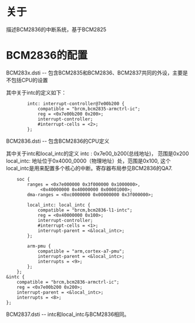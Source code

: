 # 关于
描述BCM2836的中断系统，基于BCM2825

# BCM2836的配置
BCM283x.dsti  -- 包含BCM2835和BCM2836、BCM2837共同的外设，主要是不包括CPU的设置

其中关于intc的定义如下：
```
		intc: interrupt-controller@7e00b200 {
			compatible = "brcm,bcm2835-armctrl-ic";
			reg = <0x7e00b200 0x200>;
			interrupt-controller;
			#interrupt-cells = <2>;
		};
```

BCM2836.dsti -- 包含BCM2836的CPU定义

其中关于intc和local_intc的定义
intc : 0x7e00_b200(总线地址)， 范围是0x200
local_intc: 地址位于0x4000_0000（物理地址）处，范围是0x100, 这个local_intc是用来配置多个核心的中断。寄存器布局参见BCM2836的QA7.
```
	soc {
		ranges = <0x7e000000 0x3f000000 0x1000000>,
			 <0x40000000 0x40000000 0x00001000>;
		dma-ranges = <0xc0000000 0x00000000 0x3f000000>;

		local_intc: local_intc {
			compatible = "brcm,bcm2836-l1-intc";
			reg = <0x40000000 0x100>;
			interrupt-controller;
			#interrupt-cells = <1>;
			interrupt-parent = <&local_intc>;
		};

		arm-pmu {
			compatible = "arm,cortex-a7-pmu";
			interrupt-parent = <&local_intc>;
			interrupts = <9>;
		};
	};
&intc {
	compatible = "brcm,bcm2836-armctrl-ic";
	reg = <0x7e00b200 0x200>;
	interrupt-parent = <&local_intc>;
	interrupts = <8>;
};
```

BCM2837.dsti -- intc和local_intc与BCM2836相同。

